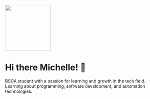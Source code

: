 <img src="https://media.giphy.com/media/dsPBfiEEozyXUXShhB/giphy.gif" width="150"/>




# Hi there Michelle! 👋

BSCA student with a passion for learning and growth in the tech field.  
Learning about programming, software development, and automation technologies.



